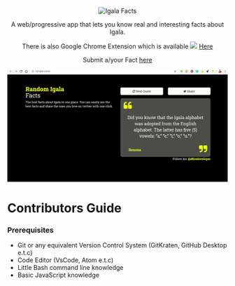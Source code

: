 <div align="center">

![Igala Facts](/IgalaFacts.png)

A web/progressive app that lets you know real and interesting facts about Igala.

There is also Google Chrome Extension which is available <img src="https://raw.githubusercontent.com/alrra/browser-logos/master/src/chrome/chrome_48x48.png" width="15" /> [Here](https://github.com/IgalaDigital/Igala-Facts-Extension)

Submit a/your Fact [here](https://forms.gle/bhvK7nVyU3DQDrwz7)

![Igala Facts Demo](/screen.gif)
</div>

# Contributors Guide

### Prerequisites
- Git or any equivalent Version Control System (GitKraten, GitHub Desktop e.t.c)
- Code Editor (VsCode, Atom e.t.c)
- Little Bash command line knowledge
- Basic JavaScript knowledge
